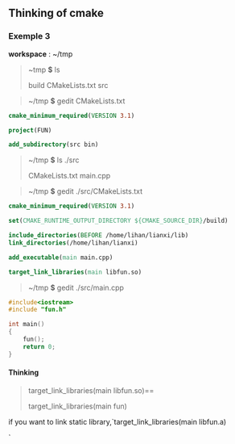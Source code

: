 ## Thinking of cmake

### Exemple 3

**workspace**  : ~/tmp

> ~tmp **$** ls
>
> build CMakeLists.txt src

> ~/tmp **$** gedit CMakeLists.txt

```cmake
cmake_minimum_required(VERSION 3.1)

project(FUN)

add_subdirectory(src bin)

```

> ~/tmp **$** ls ./src
>
> CMakeLists.txt main.cpp

> ~/tmp **$** gedit ./src/CMakeLists.txt

```cmake
cmake_minimum_required(VERSION 3.1)

set(CMAKE_RUNTIME_OUTPUT_DIRECTORY ${CMAKE_SOURCE_DIR}/build)

include_directories(BEFORE /home/lihan/lianxi/lib)
link_directories(/home/lihan/lianxi)

add_executable(main main.cpp)

target_link_libraries(main libfun.so)

```

> ~/tmp **$** gedit ./src/main.cpp

```c++
#include<iostream>
#include "fun.h"

int main()
{
    fun();
    return 0;
}

```

#### Thinking

> target_link_libraries(main libfun.so)==
>
> target_link_libraries(main fun)

if you want to link static library,`target_link_libraries(main libfun.a)

`